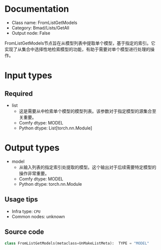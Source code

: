 
# Documentation
- Class name: FromListGetModels
- Category: Bmad/Lists/GetAll
- Output node: False

FromListGetModels节点旨在从模型列表中提取单个模型，基于指定的索引。它实现了从集合中选择性地检索模型的功能，有助于需要对单个模型进行处理的操作。

# Input types
## Required
- list
    - 这是需要从中检索单个模型的模型列表。该参数对于指定模型的源集合至关重要。
    - Comfy dtype: MODEL
    - Python dtype: List[torch.nn.Module]

# Output types
- model
    - 从输入列表的指定索引处提取的模型。这个输出对于后续需要特定模型的操作非常重要。
    - Comfy dtype: MODEL
    - Python dtype: torch.nn.Module


## Usage tips
- Infra type: `CPU`
- Common nodes: unknown


## Source code
```python
class FromListGetModels(metaclass=UnMakeListMeta):  TYPE = "MODEL"

```
